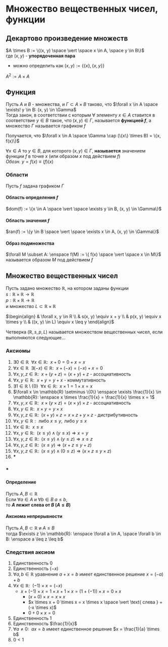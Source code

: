 # Множество вещественных чисел, функции

## Декартово произведение множеств
$A \times B := \{(x, y) \space \vert \space x \in A, \space y \in B\}$  
где $(x, y)$ - **упорядоченная пара**
- можно определить как $(x, y) := \{\{x\}, \{x, y\}\}$

$A^{2} := A \times A$

## Функция
Пусть $A$ и $B$ - множества, и $\Gamma \subset A \times B$ таково, что $\forall x \in A \space \exists! y \in B: (x, y) \in \Gamma$  
Тогда закон, в соответствии с которым $\forall$ элементу $x \in A$ ставится в соответствие $y \in B$ такое, что $(x, y) \in \Gamma$, называется **функцией $f$**, а множество $\Gamma$ называется графиком $f$

Получается, что $\forall x \in A \space \Gamma \cap (\{x\} \times B) = \{x, f(x)\}$

$\forall x \in A$ то $y \in B$, для которого $(x, y) \in \Gamma$, **называется** значением функции $f$ в точке $x$ (или образом $x$ под действием $f$)  
*Обозн.* $y = f(x) \equiv (f)(x)$

### Области
Пусть $f$ задана графиком $\Gamma$
#### Область определения $f$
$dom(f) := \{x \in A \space \vert \space \exists y \in B, (x, y) \in \Gamma\}$

#### Область значения $f$
$ran(f) := \{y \in B \space \vert \space \exists x \in A, (x, y) \in \Gamma\}$

#### Образ подмножества
$\forall M \subset A: \enspace f(M) := \{ f(x) \space \vert \space x \in M\}$    
называется образом $M$ под действием $f$

## Множество вещественных чисел
Пусть задано множество $\mathbb{R}$, на котором заданы функции  
$s: \mathbb{R} \times \mathbb{R} \rightarrow \mathbb{R}$  
$p: \mathbb{R} \times \mathbb{R} \rightarrow \mathbb{R}$  
и множество $L \subset \mathbb{R} \times \mathbb{R}$

$\begin{align} & \forall x, y \in R \\ & s(x, y) \equiv x + y \\ & p(x, y) \equiv x \times y \\ & ((x, y) \in L) \equiv x \leq y \end{align}$

Четверка $(\mathbb{R}, s, p, L)$ называется множеством вещественных чисел, если выполняются следующие...

### Аксиомы
1. $\exists 0 \in \mathbb{R} \enspace \forall x \in \mathbb{R}: \enspace x + 0 = 0 + x = x$
2. $\forall x \in \mathbb{R} \enspace \exists (-x) \in \mathbb{R}: \enspace x + (-x) = (-x) + x = 0$
3. $\forall x, y, z \in \mathbb{R}: \enspace x + (y + z) = (x + y) + z$ - ассоциативность
4. $\forall x, y \in \mathbb{R}: \enspace x + y = y + x$ - коммутативность
5. $\exists 1 \in \mathbb{R} \setminus \{0\} \enspace \forall x \in \mathbb{R}: \enspace x \times 1 = 1 \times x = x$
6. $\forall x \in \mathbb{R} \setminus \{0\} \enspace \exists \frac{1}{x} \in \mathbb{R}: \enspace x \times \frac{1}{x} = \frac{1}{x} \times x = 1$
7. $\forall x, y, x \in \mathbb{R}: \enspace x \times (y \times z) = (x \times y) \times z$ - ассоциативность
8. $\forall x, y \in \mathbb{R}: \enspace x \times y = y \times x$
9. $\forall x, y, z \in \mathbb{R}: \enspace (x + y) \times z = x \times z + y \times z$ - дистрибутивность
10. $\forall x, y \in \mathbb{R}: \text{ либо } x \leq y, \text{ либо } y \leq x$
11. $\forall x \in \mathbb{R}: \enspace x \leq x$
12. $\forall x, y \in \mathbb{R}: \enspace (x \leq y) \land (y \leq x) \Rightarrow x = y$
13. $\forall x, y, z \in \mathbb{R}: \enspace (x \leq y) \land (y \leq z) \Rightarrow x \leq z$
14. $\forall x, y, z \in \mathbb{R}: \enspace (x \leq y) \Rightarrow (x + z \leq y + z)$
15. $\forall x, y, z \in \mathbb{R}: \enspace (x \leq y) \land (0 \leq z) \Rightarrow (x \times z \leq y \times z)$
16. **\***
### \*
#### Определение
Пусть $A, B \subset \mathbb{R}$  
Если $\forall a \in A$ и $\forall b \in B$ $a \leq b$,  
то **$A$ лежит слева от $B$ ($A \leq B$)**

#### Аксиома непрерывности
Пусть $A, B \subset \mathbb{R}$ и $A \leq B$  
тогда $\exists z \in \mathbb{R}: \enspace \forall a \in A, \space \forall b \in B: \enspace a \leq z \leq b$

### Следствия аксиом
1. Единственность $0$
2. Единственность $(-x)$
3. $\forall a, b \in \mathbb{R}$ уравнение $a + x = b$ имеет единственное решение $x = (-a) + b$
4. $\forall x \in \mathbb{R}: \enspace (-1) \times x = (-x)$
	- $x + (-1) \times x = 1 \times x + 1 \times x = (1 + (-1)) \times x = 0 \times x$ 
		- $(x + 0) \times x = x \times x$
		- $x \times x + 0 \times x = x \times x \space \vert \text{ слева } + (-x \times x)$
		- $0 + 0 \times x = 0$
5. Единственность $1$
6. Единственность $\frac{1}{x}$
7. $\forall a \neq 0: \enspace ax = b$ имеет единственное решение $x = \frac{1}{a} \times b$
8. $0 < 1$
